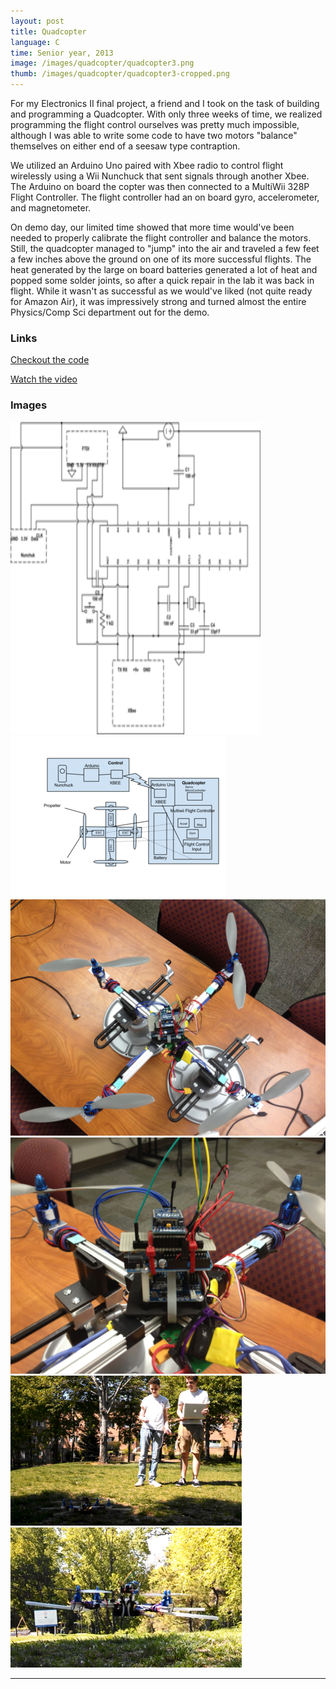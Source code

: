 ```yaml
---
layout: post
title: Quadcopter
language: C
time: Senior year, 2013
image: /images/quadcopter/quadcopter3.png
thumb: /images/quadcopter/quadcopter3-cropped.png
---
```


For my Electronics II final project, a friend and I took on the task of building and programming a Quadcopter. With only three weeks of time, we realized programming the flight control ourselves was pretty much impossible, although I was able to write some code to have two motors "balance" themselves on either end of a seesaw type contraption. 

We utilized an Arduino Uno paired with Xbee radio to control flight wirelessly using a Wii Nunchuck that sent signals through another Xbee. The Arduino on board the copter was then connected to a MultiWii 328P Flight Controller. The flight controller had an on board gyro, accelerometer, and magnetometer. 

On demo day, our limited time showed that more time would've been needed to properly calibrate the flight controller and balance the motors. Still, the quadcopter managed to "jump" into the air and traveled a few feet a few inches above the ground on one of its more successful flights. The heat generated by the large on board batteries generated a lot of heat and popped some solder joints, so after a quick repair in the lab it was back in flight. While it wasn't as successful as we would've liked (not quite ready for Amazon Air), it was impressively strong and turned almost the entire Physics/Comp Sci department out for the demo.

<h3>Links</h3>
<a href="https://github.com/meredithmmyers/Quadcopter" target="_blank">Checkout the code</a>

<a href="https://www.youtube.com/watch?v=andUVL-rQlA" target="_blank">Watch the video</a>

<h3>Images</h3>
<a href="/images/quadcopter/arduino.png" target="_blank"><img src="/images/quadcopter/arduino-thumb.png" alt="Quadcopter" height=500 width=400></a>
<a href="/images/quadcopter/diagram.png" target="_blank"><img src="/images/quadcopter/diagram-thumb.png" alt="Quadcopter"></a>
<a href="/images/quadcopter/image_2.jpg" target="_blank"><img src="/images/quadcopter/image_2_thumb.jpg" alt="Quadcopter"></a>
<a href="/images/quadcopter/image_3.jpg" target="_blank"><img src="/images/quadcopter/image_3_thumb.jpg" alt="Quadcopter"></a>
<a href="/images/quadcopter/quadcopter1.png" target="_blank"><img src="/images/quadcopter/quadcopter1-thumb.png" alt="Quadcopter"></a>
<a href="/images/quadcopter/quadcopter3.png" target="_blank"><img src="/images/quadcopter/quadcopter3-thumb.png" alt="Quadcopter"></a>

-----
